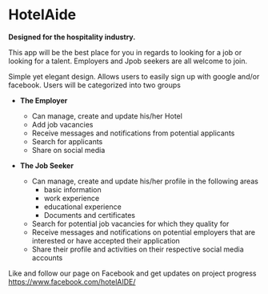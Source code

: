# HotelAide
**Designed for the  hospitality industry.** 

This app will be the best place for you in regards to looking for a job or looking for a talent.
Employers and Jpob seekers are all welcome to join.

Simple yet elegant design. Allows users to easily sign up with google and/or facebook.
Users will be categorized into two groups

 - **The Employer**
    - Can manage, create and update his/her Hotel
    - Add job vacancies
    - Receive messages and notifications from potential applicants
    - Search for applicants
    - Share on social media  

- **The Job Seeker**
    - Can manage, create and update his/her profile in the following areas
        - basic information
        - work experience
        - educational experience
        - Documents and certificates
    - Search for potential job vacancies for which they quality for
    - Receive messages and notifications on potential employers that are interested or have accepted their application
    - Share their profile and activities on their respective social media accounts

Like and follow our page on Facebook and get updates on project progress
https://www.facebook.com/hotelAIDE/
 
